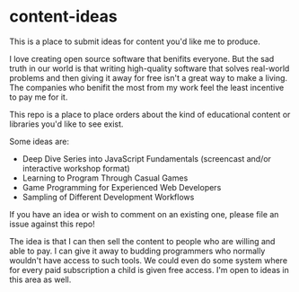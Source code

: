 content-ideas
=============

This is a place to submit ideas for content you'd like me to produce.

I love creating open source software that benifits everyone.  But the sad truth in our world is that writing high-quality software that solves real-world problems and then giving it away for free isn't a great way to make a living.  The companies who benifit the most from my work feel the least incentive to pay me for it.

This repo is a place to place orders about the kind of educational content or libraries you'd like to see exist.

Some ideas are:

 - Deep Dive Series into JavaScript Fundamentals (screencast and/or interactive workshop format)
 - Learning to Program Through Casual Games
 - Game Programming for Experienced Web Developers
 - Sampling of Different Development Workflows

If you have an idea or wish to comment on an existing one, please file an issue against this repo!

The idea is that I can then sell the content to people who are willing and able to pay.  I can give it away to budding programmers who normally wouldn't have access to such tools.  We could even do some system where for every paid subscription a child is given free access.  I'm open to ideas in this area as well.
